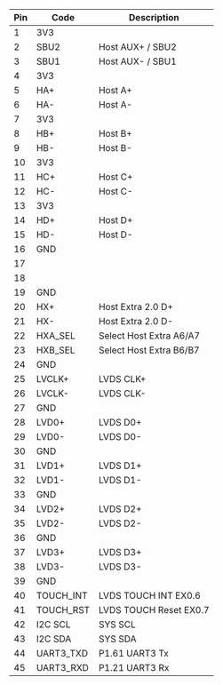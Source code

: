 
| Pin | Code       | Description                              | 
|-----|------------|------------------------------------------|
|  1  | 3V3        |                                          |
|  2  | SBU2       | Host AUX+ / SBU2                     |
|  3  | SBU1       | Host AUX- / SBU1                     |
|  4  | 3V3        |                                          |
|  5  | HA+        | Host A+                     |
|  6  | HA-        | Host A-                     |
|  7  | 3V3        |                                          |
|  8  | HB+        | Host B+                     |
|  9  | HB-        | Host B-                     |
| 10  | 3V3        |                                          |
| 11  | HC+        | Host C+                     |
| 12  | HC-        | Host C-                     |
| 13  | 3V3        |                                          |
| 14  | HD+        | Host D+                     |
| 15  | HD-        | Host D-                     |
| 16  | GND        |                                          |
| 17  |       |                      |
| 18  |       |                      |
| 19  | GND        |                     |
| 20  | HX+        | Host Extra 2.0 D+                     |
| 21  | HX-        | Host Extra 2.0 D-                     |
| 22  | HXA_SEL    | Select Host Extra A6/A7               | 
| 23  | HXB_SEL    | Select Host Extra B6/B7               |
| 24  | GND        |                                          |
| 25  | LVCLK+     | LVDS CLK+                      |
| 26  | LVCLK-     | LVDS CLK-                      |
| 27  | GND        |                     |
| 28  | LVD0+      | LVDS D0+                      |
| 29  | LVD0-      | LVDS D0-                      |
| 30  | GND        |                     |
| 31  | LVD1+      | LVDS D1+                      |
| 32  | LVD1-      | LVDS D1-                      |
| 33  | GND        |                     |
| 34  | LVD2+      | LVDS D2+                      |
| 35  | LVD2-      | LVDS D2-                      |
| 36  | GND        |                     |
| 37  | LVD3+      | LVDS D3+                      |
| 38  | LVD3-      | LVDS D3-                      |
| 39  | GND        |                     |
| 40  | TOUCH_INT  | LVDS TOUCH INT EX0.6                   |
| 41  | TOUCH_RST  | LVDS TOUCH Reset EX0.7                   |
| 42  | I2C SCL    | SYS SCL                      |
| 43  | I2C SDA    | SYS SDA                      |
| 44  | UART3_TXD  | P1.61 UART3 Tx                      |
| 45  | UART3_RXD  | P1.21 UART3 Rx                      |


     
